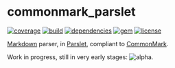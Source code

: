 # commonmark_parslet

<!-- [![code climate](https://img.shields.io/codeclimate/joelmeyerhamme/commonmark_parslet.svg?style=flat)](https://codeclimate.com/github/joelmeyerhamme/commonmark_parslet) -->
[![coverage](https://img.shields.io/codeclimate/coverage/github/joelmeyerhamme/commonmark_parslet.svg)](https://codeclimate.com/github/joelmeyerhamme/commonmark_parslet/coverage)
[![build](https://img.shields.io/travis/joelmeyerhamme/commonmark_parslet.svg?style=flat)](https://travis-ci.org/joelmeyerhamme/commonmark_parslet)
[![dependencies](https://img.shields.io/gemnasium/joelmeyerhamme/commonmark_parslet.svg?style=flat)](https://gemnasium.com/joelmeyerhamme/commonmark_parslet)
[![gem](https://img.shields.io/gem/v/commonmark_parslet.svg?style=flat)](https://rubygems.org/gems/commonmark_parslet)
[![license](https://img.shields.io/badge/license-cc%20%20by-brightgreen.svg)](http://creativecommons.org/licenses/by/4.0/)

[Markdown](https://daringfireball.net/projects/markdown/) parser, in [Parslet](https://kschiess.github.com/parslet), compliant to [CommonMark](http://commonmark.org/).

Work in progress, still in very early stages: ![alpha](https://img.shields.io/badge/status-alpha-red.svg).
